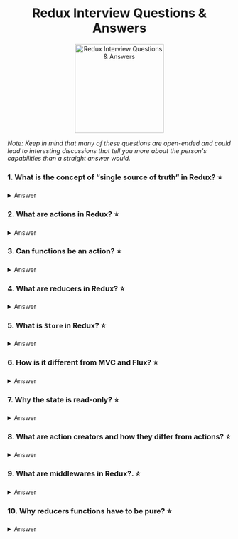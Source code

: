 <h1 align="center">
    Redux Interview Questions & Answers
</h1>
<p align="center">
    <img src="https://github.com/monkey3310/full-stack-interview/blob/master/assets/redux.png" alt="Redux Interview Questions & Answers" width="200"/>
</p>

_Note: Keep in mind that many of these questions are open-ended and could lead to interesting discussions that tell you more about the person's capabilities than a straight answer would._

### 1. What is the concept of “single source of truth” in Redux?  :star:
<details>
    <summary>
        Answer
    </summary>
        
The state of your whole application is stored in an object tree within a single store. That is, there are not multiple stores keeping chunks of the entire state of the web application. Having a single a single store also helps in debugging the app.
</details>

### 2. What are actions in Redux? :star:
<details>
    <summary>
        Answer
    </summary>    

Actions are plain JavaScript object that describes what happened. They can be thought of as the "intent" to do something. Here are a few example actions:
```js    
{ type: 'ADD_TODO', text: 'Go to swimming pool' }
{ type: 'TOGGLE_TODO', index: 1 }
{ type: 'SET_VISIBILITY_FILTER', filter: 'SHOW_ALL' }
```

</details>

### 3. Can functions be an action? :star:
<details>
    <summary>
        Answer
    </summary>
    
Yes. Libraries like `redux-thunk` allows developers to use functions as actions. 

See [redux-thunk](https://github.com/reduxjs/redux-thunk)
</details>

### 4. What are reducers in Redux? :star:
<details>
    <summary>
        Answer
    </summary>
    
Reducers are just pure functions that take the previous state and an action, and return the next state. Example:
```js
function handleAuth(state, action) {
    return {
        ...state, 
        auth: action.payload
    });
}
```
</details>

### 5. What is `Store` in Redux? :star:
<details>
    <summary>
        Answer
    </summary>

Store is the object that holds the application state. It provides a few helper methods to access the state, dispatch actions and register listeners. The entire store is kept in a single JavaScript object.

Reducers are used to get a new state from an existing state. The new state becomes the store.
</details>

### 6. How is it different from MVC and Flux? :star:
<details>
    <summary>
        Answer
    </summary>
    
</details>

### 7. Why the state is read-only? :star:
<details>
    <summary>
        Answer
    </summary>
    
</details>

### 8. What are action creators and how they differ from actions?  :star:
<details>
    <summary>
        Answer
    </summary>
    
</details>

### 9. What are middlewares in Redux?.  :star:
<details>
    <summary>
        Answer
    </summary>
    
</details>

### 10. Why reducers functions have to be pure? :star:
<details>
    <summary>
        Answer
    </summary>
    
</details>
